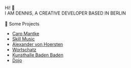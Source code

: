 Hi! 👋 
<br>
I AM DENNIS, A CREATIVE DEVELOPER BASED IN BERLIN
<br>
<br>
🌱 Some Projects
<ul> 
 <li><a href="https://www.caromantke.de/" target="_blank" rel="noopener noreferrer">Caro Mantke</a></li>
 <li><a href="https://skill-music.de/" target="_blank" rel="noopener noreferrer">Skill Music</a></li>
 <li><a href="https://alexandervonhoersten.de/" target="_blank" rel="noopener noreferrer">Alexander von Hoersten</a></li>
 <li><a href="https://wortschatz-translation.de/" target="_blank" rel="noopener noreferrer">Wortschatz</a></li>
 <li><a href="https://kunsthalle-baden-baden.de/" target="_blank" rel="noopener noreferrer">Kunsthalle Baden Baden</a></li>
 <li><a href="https://www.dojo-berlin.de" target="_blank" rel="noopener noreferrer">Dojo</a></li>
</ul>

<!---
denniszyche/denniszyche is a ✨ special ✨ repository because its `README.md` (this file) appears on your GitHub profile.
You can click the Preview link to take a look at your changes.
--->
